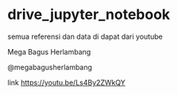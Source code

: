 # drive_jupyter_notebook

semua referensi dan data di dapat dari youtube 

Mega Bagus Herlambang

@megabagusherlambang

link https://youtu.be/Ls4By2ZWkQY
